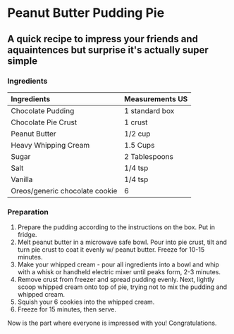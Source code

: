 # Peanut Butter Pudding Pie

## A quick recipe to impress your friends and aquaintences but surprise it's actually super simple

### Ingredients 
|Ingredients | Measurements US |
|:--- |:--- |
| Chocolate Pudding |  1 standard box|
| Chocolate Pie Crust |  1 crust|
| Peanut Butter |  1/2 cup|
| Heavy Whipping Cream |  1.5 Cups |
| Sugar |  2 Tablespoons |
| Salt | 1/4 tsp | 
| Vanilla | 1/4 tsp | 
| Oreos/generic chocolate cookie | 6 | 


### Preparation

1. Prepare the pudding according to the instructions on the box. Put in fridge. 
2. Melt peanut butter in a microwave safe bowl. Pour into pie crust, tilt and turn pie crust to coat it evenly w/ peanut butter. Freeze for 10-15 minutes. 
3. Make your whipped cream - pour all ingredients into a bowl and whip with a whisk or handheld electric mixer until peaks form, 2-3 minutes. 
4. Remove crust from freezer and spread pudding evenly. Next, lightly scoop whipped cream onto top of pie, trying not to mix the pudding and whipped cream. 
5. Squish your 6 cookies into the whipped cream. 
6. Freeze for 15 minutes, then serve. 


Now is the part where everyone is impressed with you! Congratulations. 